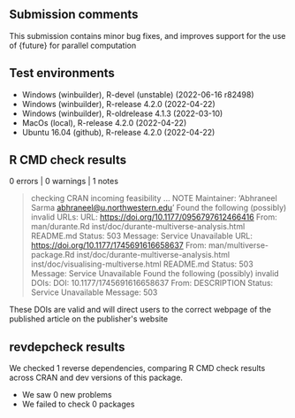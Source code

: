 ## Submission comments
This submission contains minor bug fixes, and improves support for the use of {future} for parallel computation

## Test environments
* Windows (winbuilder), R-devel (unstable) (2022-06-16 r82498)
* Windows (winbuilder), R-release 4.2.0 (2022-04-22)
* Windows (winbuilder), R-oldrelease 4.1.3 (2022-03-10)
* MacOs (local), R-release 4.2.0 (2022-04-22)
* Ubuntu 16.04 (github), R-release 4.2.0 (2022-04-22)

## R CMD check results
0 errors | 0 warnings | 1 notes
> checking CRAN incoming feasibility ... NOTE
  Maintainer: ‘Abhraneel Sarma <abhraneel@u.northwestern.edu>’
  Found the following (possibly) invalid URLs:
    URL: https://doi.org/10.1177/0956797612466416
      From: man/durante.Rd
            inst/doc/durante-multiverse-analysis.html
            README.md
      Status: 503
      Message: Service Unavailable
    URL: https://doi.org/10.1177/1745691616658637
      From: man/multiverse-package.Rd
            inst/doc/durante-multiverse-analysis.html
            inst/doc/visualising-multiverse.html
            README.md
      Status: 503
      Message: Service Unavailable
  Found the following (possibly) invalid DOIs:
    DOI: 10.1177/1745691616658637
      From: DESCRIPTION
      Status: Service Unavailable
      Message: 503
      
These DOIs are valid and will direct users to the correct webpage of the published article on the publisher's website


## revdepcheck results

We checked 1 reverse dependencies, comparing R CMD check results across CRAN and dev versions of this package.

 * We saw 0 new problems
 * We failed to check 0 packages

